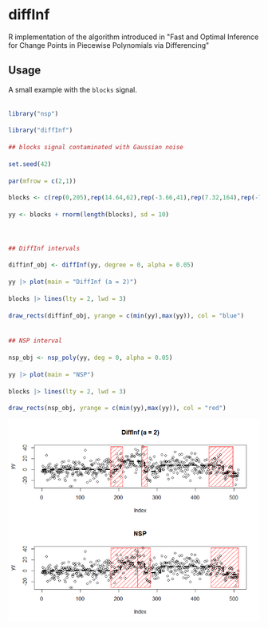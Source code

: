 # diffInf
R implementation of the algorithm introduced in "Fast and Optimal Inference for Change Points in Piecewise Polynomials via Differencing"


## Usage 

A small example with the `blocks` signal. 

```r

library("nsp")

library("diffInf")

## blocks signal contaminated with Gaussian noise

set.seed(42)

par(mfrow = c(2,1))

blocks <- c(rep(0,205),rep(14.64,62),rep(-3.66,41),rep(7.32,164),rep(-7.32,40))

yy <- blocks + rnorm(length(blocks), sd = 10)



## DiffInf intervals

diffinf_obj <- diffInf(yy, degree = 0, alpha = 0.05)

yy |> plot(main = "DiffInf (a = 2)")

blocks |> lines(lty = 2, lwd = 3)

draw_rects(diffinf_obj, yrange = c(min(yy),max(yy)), col = "blue")


## NSP interval

nsp_obj <- nsp_poly(yy, deg = 0, alpha = 0.05)

yy |> plot(main = "NSP")

blocks |> lines(lty = 2, lwd = 3)

draw_rects(nsp_obj, yrange = c(min(yy),max(yy)), col = "red")

```

![blocks](blocks-nsp-diffInf.png)
